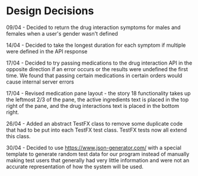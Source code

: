 # Design Decisions
09/04 - Decided to return the drug interaction symptoms for males and females when a user's gender wasn't defined

14/04 - Decided to take the longest duration for each symptom if multiple were defined in the API response

17/04 - Decided to try passing medications to the drug interaction API in the opposite direction if an error occurs or the results were undefined the first time. We found that passing certain medications in certain orders would cause internal server errors

17/04 - Revised medication pane layout - the story 18 functionality takes up the leftmost 2/3 of the pane, the active ingredients text is placed in the top right of the pane, and the drug interactions text is placed in the bottom right.

26/04 - Added an abstract TestFX class to remove some duplicate code that had to be put into each TestFX test class. TestFX tests now all extend this class.

30/04 - Decided to use https://www.json-generator.com/ with a special template to generate random test data for our program instead of manually making test users that generally had very little information and were not an accurate representation of how the system will be used.

